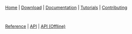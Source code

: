 [Home](https://diamondmvc.github.io/Diamond/) | [Download](https://diamondmvc.github.io/Diamond/download) | [Documentation](https://diamondmvc.github.io/Diamond/docs) | [Tutorials](https://diamondmvc.github.io/Diamond/tutorials) | [Contributing](https://diamondmvc.github.io/Diamond/contributing)

<br>

[Reference](https://diamondmvc.github.io/Diamond/docs/reference) | [API](https://diamondmvc.github.io/Diamond/docs/api) | [API (Offline)](https://diamondmvc.github.io/Diamond/docs/api/offline/diamond-apidocs.zip)

